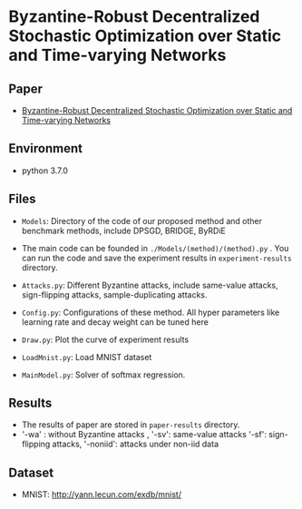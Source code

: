 # Byzantine-Robust Decentralized Stochastic Optimization over Static and Time-varying Networks

## Paper

* [Byzantine-Robust Decentralized Stochastic Optimization over Static and Time-varying Networks](https://www.sciencedirect.com/science/article/pii/S0165168421000591)

## Environment

* python 3.7.0

## Files

* `Models`: Directory of the code of our proposed method and other benchmark methods, include DPSGD, BRIDGE, ByRDiE
* The main code can be founded in `./Models/(method)/(method).py` . You can run the code and save the experiment results in `experiment-results` directory.
  
* `Attacks.py`: Different Byzantine attacks, include same-value attacks, sign-flipping attacks, sample-duplicating attacks.

* `Config.py`: Configurations of these method. All hyper parameters like learning rate and decay weight can be tuned here

* `Draw.py`: Plot the curve of experiment results

* `LoadMnist.py`: Load MNIST dataset

* `MainModel.py`: Solver of softmax regression.

## Results
* The results of paper are stored in `paper-results` directory. 
* '-wa' : without Byzantine attacks ,  '-sv': same-value attacks
 '-sf': sign-flipping attacks,  '-noniid': attacks under non-iid data

## Dataset

* MNIST: http://yann.lecun.com/exdb/mnist/
